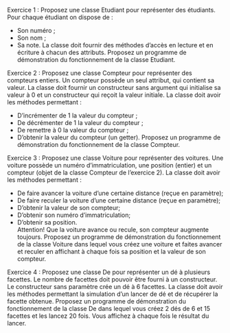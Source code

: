 Exercice 1 :
Proposez une classe Etudiant pour représenter des étudiants.
Pour chaque étudiant on dispose de :
- Son numéro ;
- Son nom ;
- Sa note.
  La classe doit fournir des méthodes d’accès en lecture et en écriture à chacun des
  attributs.
  Proposez un programme de démonstration du fonctionnement de la classe Etudiant.
  
Exercice 2 :
  Proposez une classe Compteur pour représenter des compteurs entiers. Un compteur
  possède un seul attribut, qui contient sa valeur.
  La classe doit fournir un constructeur sans argument qui initialise sa valeur à 0 et un
  constructeur qui reçoit la valeur initiale.
  La classe doit avoir les méthodes permettant :
- D’incrémenter de 1 la valeur du compteur ;
- De décrémenter de 1 la valeur du compteur ;
- De remettre à 0 la valeur du compteur ;
- D’obtenir la valeur du compteur (un getter).
  Proposez un programme de démonstration du fonctionnement de la classe Compteur.

Exercice 3 :
Proposez une classe Voiture pour représenter des voitures.
Une voiture possède un numéro d’immatriculation, une position (entier) et un compteur
(objet de la classe Compteur de l’exercice 2).
La classe doit avoir les méthodes permettant :
- De faire avancer la voiture d’une certaine distance (reçue en paramètre);
- De faire reculer la voiture d’une certaine distance (reçue en paramètre);
- D’obtenir la valeur de son compteur;
- D’obtenir son numéro d’immatriculation;
- D’obtenir sa position.\
  Attention! Que la voiture avance ou recule, son compteur augmente toujours.
  Proposez un programme de démonstration du fonctionnement de la classe Voiture dans
  lequel vous créez une voiture et faites avancer et reculer en affichant à chaque fois sa
  position et la valeur de son compteur.
  
 
Exercice 4 :
  Proposez une classe De pour représenter un dé à plusieurs facettes.
  Le nombre de facettes doit pouvoir être fourni à un constructeur.
  Le constructeur sans paramètre crée un dé à 6 facettes.
  La classe doit avoir les méthodes permettant la simulation d’un lancer de dé et de
  récupérer la facette obtenue.
  Proposez un programme de démonstration du fonctionnement de la classe De dans lequel
  vous créez 2 dés de 6 et 15 facettes et les lancez 20 fois. Vous affichez à chaque fois le
  résultat du lancer.